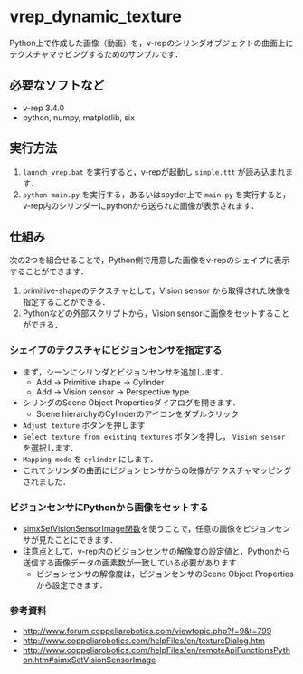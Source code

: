 vrep_dynamic_texture
===
Python上で作成した画像（動画）を，v-repのシリンダオブジェクトの曲面上にテクスチャマッピングするためのサンプルです．

## 必要なソフトなど
- v-rep 3.4.0
- python, numpy, matplotlib, six

## 実行方法
1. `launch_vrep.bat` を実行すると，v-repが起動し `simple.ttt` が読み込まれます．
2. `python main.py` を実行する，あるいはspyder上で `main.py` を実行すると，v-rep内のシリンダーにpythonから送られた画像が表示されます．

## 仕組み
次の2つを組合せることで，Python側で用意した画像をv-repのシェイプに表示することができます．

1. primitive-shapeのテクスチャとして，Vision sensor から取得された映像を指定することができる．
2. Pythonなどの外部スクリプトから，Vision sensorに画像をセットすることができる．

### シェイプのテクスチャにビジョンセンサを指定する
- まず，シーンにシリンダとビジョンセンサを追加します．
    - Add -> Primitive shape -> Cylinder
    - Add -> Vision sensor -> Perspective type
- シリンダのScene Object Propertiesダイアログを開きます．
    - Scene hierarchyのCylinderのアイコンをダブルクリック
- `Adjust texture` ボタンを押します
- `Select texture from existing textures` ボタンを押し， `Vision_sensor` を選択します．
- `Mapping mode` を `cylinder` にします．
- これでシリンダの曲面にビジョンセンサからの映像がテクスチャマッピングされました．

### ビジョンセンサにPythonから画像をセットする
- [simxSetVisionSensorImage関数](http://www.coppeliarobotics.com/helpFiles/en/remoteApiFunctionsPython.htm#simxSetVisionSensorImage)を使うことで，任意の画像をビジョンセンサが見たことにできます．
- 注意点として，v-rep内のビジョンセンサの解像度の設定値と，Pythonから送信する画像データの画素数が一致している必要があります．
    - ビジョンセンサの解像度は，ビジョンセンサのScene Object Propertiesから設定できます．

### 参考資料
- http://www.forum.coppeliarobotics.com/viewtopic.php?f=9&t=799
- http://www.coppeliarobotics.com/helpFiles/en/textureDialog.htm
- http://www.coppeliarobotics.com/helpFiles/en/remoteApiFunctionsPython.htm#simxSetVisionSensorImage
